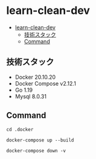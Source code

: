# learn-clean-dev

- [learn-clean-dev](#learn-clean-dev)
	- [技術スタック](#技術スタック)
	- [Command](#command)

## 技術スタック
- Docker 20.10.20
- Docker Compose v2.12.1
- Go 1.19
- Mysql 8.0.31

## Command

```
cd .docker
```
```
docker-compose up --build
```
```
docker-compose down -v
```
